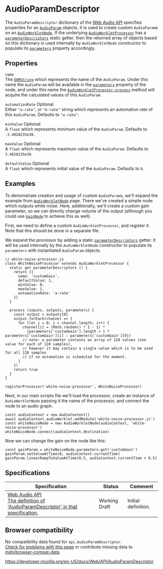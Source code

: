 # AudioParamDescriptor

The `AudioParamDescriptor` dictionary of the [Web Audio API](web_audio_api) specifies properties for an [`AudioParam`](audioparam) objects. It is used to create custom `AudioParam`s on an [`AudioWorkletNode`](audioworkletnode). If the underlying [`AudioWorkletProcessor`](audioworkletprocessor) has a [`parameterDescriptors`](audioworkletprocessor/parameterdescriptors) static getter, then the returned array of objects based on this dictionary is used internally by `AudioWorkletNode` constructor to populate its [`parameters`](audioworkletnode/parameters) property accordingly.

## Properties

`name`  
The [`DOMString`](domstring) which represents the name of the `AudioParam`. Under this name the `AudioParam` will be available in the [`parameters`](audioworkletnode/parameters) property of the node, and under this name the [`AudioWorkletProcessor.process`](audioworkletprocessor/process) method will acquire the calculated values of this `AudioParam`.

`automationRate` <span class="badge inline optional">Optional</span>  
Either `"a-rate"`, or `"k-rate"` string which represents an automation rate of this `AudioParam`. Defaults to `"a-rate"`.

`minValue` <span class="badge inline optional">Optional</span>  
A `float` which represents minimum value of the `AudioParam`. Defaults to `-3.4028235e38`.

`maxValue` <span class="badge inline optional">Optional</span>  
A `float` which represents maximum value of the `AudioParam`. Defaults to `3.4028235e38`.

`defaultValue` <span class="badge inline optional">Optional</span>  
A `float` which represents initial value of the `AudioParam`. Defaults to `0`.

## Examples

To demonstrate creation and usage of custom `AudioParam`s, we'll expand the example from [`AudioWorkletNode`](audioworkletnode) page. There we've created a simple node which outputs white noise. Here, additionally, we'll create a custom gain parameter, so we can directly change volume of the output (although you could use [`GainNode`](gainnode) to achieve this as well).

First, we need to define a custom `AudioWorkletProcessor`, and register it. Note that this should be done in a separate file.

We expand the processor by adding a static [`parameterDescriptors`](audioworkletprocessor/parameterdescriptors) getter. It will be used internally by the `AudioWorkletNode` constructor to populate its `parameters` with instantiated `AudioParam` objects.

    // white-noise-processor.js
    class WhiteNoiseProcessor extends AudioWorkletProcessor {
      static get parameterDescriptors () {
        return [{
          name: 'customGain',
          defaultValue: 1,
          minValue: 0,
          maxValue: 1,
          automationRate: 'a-rate'
        }]
      }

      process (inputs, outputs, parameters) {
        const output = outputs[0]
        output.forEach(channel => {
          for (let i = 0; i < channel.length; i++) {
            channel[i] = (Math.random() * 2 - 1) *
              (parameters['customGain'].length > 1 ? parameters['customGain'][i] : parameters['customGain'][0])
            // note: a parameter contains an array of 128 values (one value for each of 128 samples),
            // however it may contain a single value which is to be used for all 128 samples
            // if no automation is scheduled for the moment.
          }
        })
        return true
      }
    }

    registerProcessor('white-noise-processor', WhiteNoiseProcessor)

Next, in our main scripts file we'll load the processor, create an instance of `AudioWorkletNode` passing it the name of the processor, and connect the node to an audio graph.

    const audioContext = new AudioContext()
    await audioContext.audioWorklet.addModule('white-noise-processor.js')
    const whiteNoiseNode = new AudioWorkletNode(audioContext, 'white-noise-processor')
    whiteNoiseNode.connect(audioContext.destination)

Now we can change the gain on the node like this:

    const gainParam = whiteNoiseNode.parameters.get('customGain')
    gainParam.setValueAtTime(0, audioContext.currentTime)
    gainParam.linearRampToValueAtTime(0.5, audioContext.currentTime + 0.5)

## Specifications

<table><thead><tr class="header"><th>Specification</th><th>Status</th><th>Comment</th></tr></thead><tbody><tr class="odd"><td><a href="https://webaudio.github.io/web-audio-api/#dictdef-audioparamdescriptor">Web Audio API<br />
<span class="small">The definition of 'AudioParamDescriptor' in that specification.</span></a></td><td><span class="spec-wd">Working Draft</span></td><td>Initial definition.</td></tr></tbody></table>

## Browser compatibility

No compatibility data found for `api.AudioParamDescriptor`.  
[Check for problems with this page](#on-github) or contribute missing data to [mdn/browser-compat-data](https://github.com/mdn/browser-compat-data).

<a href="https://developer.mozilla.org/en-US/docs/Web/API/AudioParamDescriptor" class="_attribution-link">https://developer.mozilla.org/en-US/docs/Web/API/AudioParamDescriptor</a>
